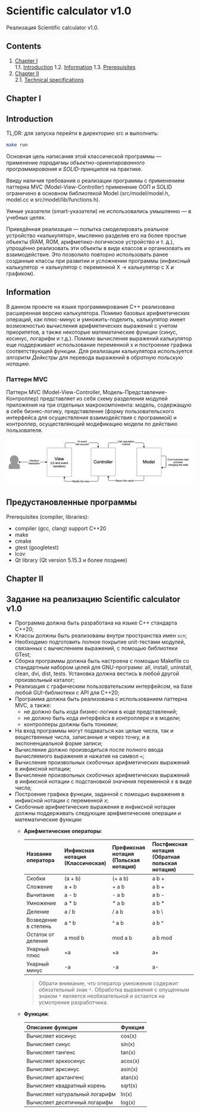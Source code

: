 # Scientific calculator v1.0

Реализация Scientific calculator v1.0.

## Contents

1. [Chapter I](#chapter-i) \
    1.1. [Introduction](#introduction)
    1.2. [Information](#information)
    1.3. [Prerequisites](#Предустановленные-программы)
2. [Chapter II](#chapter-ii) \
    2.1. [Technical specifications](#Задание-на-реализацию-scientific-calculator-v1.0) 


## Chapter I

## Introduction

TL;DR: для запуска перейти в директорию src и выполнить:
```bash
make run
```

Основная цель написания этой классической программы — применение *парадигмы объектно-ориентированного программирования* и *SOLID-принципов* на практике.

Ввиду наличия требования о реализации программы с применением паттерна MVC (Model-View-Controller) применение ООП и SOLID ограничено в основном библиотекой Model (src/model/model.h, model.cc и src/model/lib/functions.h).

Умные указатели (smart-указатели) не использовались умышленно — в учебных целях.

Приведённая реализация — попытка смоделировать реальное устройство «калькулятор», мысленно разделив его на более простые объекты (RAM, ROM, арифметико-логическое устройство и т. д.), упрощённо реализовать эти объекты в виде классов и организовать их взаимодействие. Это позволило повторно использовать ранее созданные классы при развитии и усложнении программы (инфиксный калькулятор → калькулятор с переменной X → калькулятор с X и графиком).


## Information

В данном проекте на языке программирования С++ реализована расширенная версию калькулятора. Помимо базовых арифметических операций, как плюс-минус и умножить-поделить, калькулятор имеет возможностью вычисления арифметических выражений с учетом приоритетов, а также некоторые математические функции (синус, косинус, логарифм и т.д.). Помимо вычисления выражений калькулятор еще поддерживает использование переменной x и построение графика соответствующей функции. Для реализации калькулятора используется *алгоритм Дейкстры* для перевода выражений в *обратную польскую нотацию*.

### Паттерн MVC

Паттерн MVC (Model-View-Controller, Модель-Представление-Контроллер) представляет из себя схему разделения модулей приложения на три отдельных макрокомпонента: модель, содержащую в себе бизнес-логику, представление (форму пользовательского интерфейса для осуществления взаимодействия с программой) и контроллер, осуществляющий модификацию модели по действию пользователя.

![](misc/images/MVC-Process.png)


## Предустановленные программы

Prerequisites (compiler, libraries):
- compiler (gcc, clang) support C++20
- make
- cmake
- gtest (googletest)
- lcov
- Qt library (Qt version 5.15.3 и более поздние)


## Chapter II

## Задание на реализацию Scientific calculator v1.0

- Программа должна быть разработана на языке C++ стандарта C++20;
- Классы должны быть реализованы внутри пространства имен `scn`;
- Необходимо подготовить полное покрытие unit-тестами модулей, связанных с вычислением выражений, c помощью библиотеки GTest;
- Сборка программы должна быть настроена с помощью Makefile со стандартным набором целей для GNU-программ: all, install, uninstall, clean, dvi, dist, tests. Установка должна вестись в любой другой произвольный каталог;
- Реализация с графическим пользовательским интерфейсом, на базе любой GUI-библиотеки с API для C++20;
- Программа должна быть реализована с использованием паттерна MVC, а также:
    - не должно быть кода бизнес-логики в коде представлений;
    - не должно быть кода интерфейса в контроллере и в модели;
    - контроллеры должны быть тонкими;
- На вход программы могут подаваться как целые числа, так и вещественные числа, записанные и через точку, и в экспоненциальной форме записи;
- Вычисление должно производиться после полного ввода вычисляемого выражения и нажатия на символ `=`;
- Вычисление произвольных скобочных арифметических выражений в инфиксной нотации;
- Вычисление произвольных скобочных арифметических выражений в инфиксной нотации с подстановкой значения переменной _x_ в виде числа;
- Построение графика функции, заданной с помощью выражения в инфиксной нотации с переменной _x_;
- Скобочные арифметические выражения в инфиксной нотации должны поддерживать следующие арифметические операции и математические функции:
    - **Арифметические операторы**:

        | Название оператора | Инфиксная нотация <br /> (Классическая) | Префиксная нотация <br /> (Польская нотация) |  Постфиксная нотация <br /> (Обратная польская нотация) |
        | ------ | ------ | ------ | ------ |
        | Скобки | (a + b) | (+ a b) | a b + |
        | Сложение | a + b | + a b | a b + |
        | Вычитание | a - b | - a b | a b - |
        | Умножение | a * b | * a b | a b * |
        | Деление | a / b | / a b | a b \ |
        | Возведение в степень | a ^ b | ^ a b | a b ^ |
        | Остаток от деления | a mod b | mod a b | a b mod |
        | Унарный плюс | +a | +a | a+ |
        | Унарный минус | -a | -a | a- |

        >Обрати внимание, что оператор умножения содержит обязательный знак `*`. Обработка выражения с опущенным знаком `*` является необязательной и остается на усмотрение разработчика.

    - **Функции**:
  
        | Описание функции | Функция |   
        | ---------------- | ------- |  
        | Вычисляет косинус | cos(x) |   
        | Вычисляет синус | sin(x) |  
        | Вычисляет тангенс | tan(x) |  
        | Вычисляет арккосинус | acos(x) | 
        | Вычисляет арксинус | asin(x) | 
        | Вычисляет арктангенс | atan(x) |
        | Вычисляет квадратный корень | sqrt(x) |
        | Вычисляет натуральный логарифм | ln(x) | 
        | Вычисляет десятичный логарифм | log(x) |
